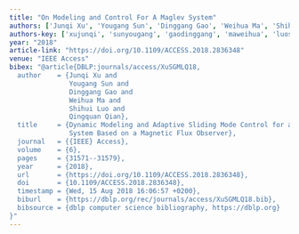 ```yaml
---
title: "On Modeling and Control For A Maglev System"
authors: ['Junqi Xu', 'Yougang Sun', 'Dinggang Gao', 'Weihua Ma', 'Shihui Luo', 'Qingquan Qian']
authors-key: ['xujunqi', 'sunyougang', 'gaodinggang', 'maweihua', 'luoshihui', 'qianqingquan']
year: "2018"
article-link: "https://doi.org/10.1109/ACCESS.2018.2836348"
venue: "IEEE Access"
bibex: "@article{DBLP:journals/access/XuSGMLQ18,
  author    = {Junqi Xu and
               Yougang Sun and
               Dinggang Gao and
               Weihua Ma and
               Shihui Luo and
               Qingquan Qian},
  title     = {Dynamic Modeling and Adaptive Sliding Mode Control for a Maglev Train
               System Based on a Magnetic Flux Observer},
  journal   = {{IEEE} Access},
  volume    = {6},
  pages     = {31571--31579},
  year      = {2018},
  url       = {https://doi.org/10.1109/ACCESS.2018.2836348},
  doi       = {10.1109/ACCESS.2018.2836348},
  timestamp = {Wed, 15 Aug 2018 16:06:57 +0200},
  biburl    = {https://dblp.org/rec/journals/access/XuSGMLQ18.bib},
  bibsource = {dblp computer science bibliography, https://dblp.org}
}"
---
```

